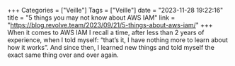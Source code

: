 +++
Categories = ["Veille"]
Tags = ["Veille"]
date = "2023-11-28 19:22:16"
title = "5 things you may not know about AWS IAM"
link = "https://blog.revolve.team/2023/09/21/5-things-about-aws-iam/"
+++
When it comes to AWS IAM I recall a time, after less than 2 years of experience, when I told myself: “that’s it, I have nothing more to learn about how it works”. And since then, I learned new things and told myself the exact same thing over and over again.
